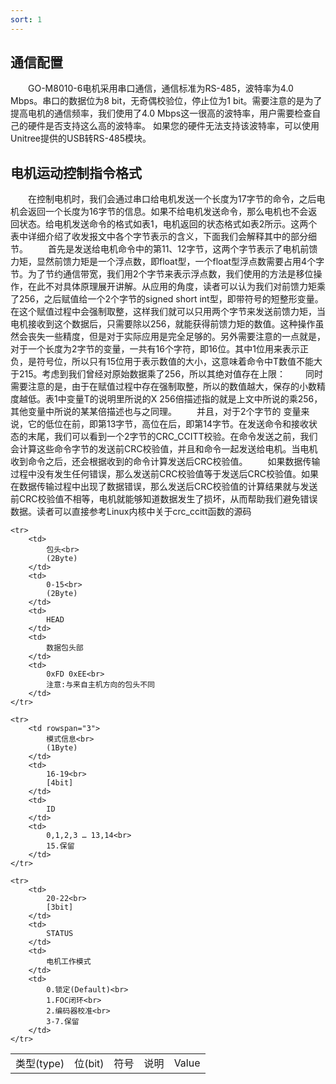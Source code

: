 ```yaml
---
sort: 1
---
```


## 通信配置
&emsp;&emsp;GO-M8010-6电机采用串口通信，通信标准为RS-485，波特率为4.0 Mbps。串口的数据位为8 bit，无奇偶校验位，停止位为1 bit。需要注意的是为了提高电机的通信频率，我们使用了4.0 Mbps这一很高的波特率，用户需要检查自己的硬件是否支持这么高的波特率。
如果您的硬件无法支持该波特率，可以使用Unitree提供的USB转RS-485模块。

## 电机运动控制指令格式
&emsp;&emsp;在控制电机时，我们会通过串口给电机发送一个长度为17字节的命令，之后电机会返回一个长度为16字节的信息。如果不给电机发送命令，那么电机也不会返回状态。给电机发送命令的格式如表1，电机返回的状态格式如表2所示。这两个表中详细介绍了收发报文中各个字节表示的含义，下面我们会解释其中的部分细节。
&emsp;&emsp;首先是发送给电机命令中的第11、12字节，这两个字节表示了电机前馈力矩，显然前馈力矩是一个浮点数，即float型，一个float型浮点数需要占用4个字节。为了节约通信带宽，我们用2个字节来表示浮点数，我们使用的方法是移位操作，在此不对具体原理展开讲解。从应用的角度，读者可以认为我们对前馈力矩乘了256，之后赋值给一个2个字节的signed short int型，即带符号的短整形变量。在这个赋值过程中会强制取整，这样我们就可以只用两个字节来发送前馈力矩，当电机接收到这个数据后，只需要除以256，就能获得前馈力矩的数值。这种操作虽然会丧失一些精度，但是对于实际应用是完全足够的。另外需要注意的一点就是，对于一个长度为2字节的变量，一共有16个字符，即16位。其中1位用来表示正负，是符号位，所以只有15位用于表示数值的大小，这意味着命令中T数值不能大于215。考虑到我们曾经对原始数据乘了256，所以其绝对值存在上限：
&emsp;&emsp;同时需要注意的是，由于在赋值过程中存在强制取整，所以的数值越大，保存的小数精度越低。表1中变量T的说明里所说的X 256倍描述指的就是上文中所说的乘256，其他变量中所说的某某倍描述也与之同理。
&emsp;&emsp;并且，对于2个字节的  变量来说，它的低位在前，即第13字节，高位在后，即第14字节。在发送命令和接收状态的末尾，我们可以看到一个2字节的CRC_CCITT校验。在命令发送之前，我们会计算这些命令字节的发送前CRC校验值，并且和命令一起发送给电机。当电机收到命令之后，还会根据收到的命令计算发送后CRC校验值。
&emsp;&emsp;如果数据传输过程中没有发生任何错误，那么发送前CRC校验值等于发送后CRC校验值。如果在数据传输过程中出现了数据错误，那么发送后CRC校验值的计算结果就与发送前CRC校验值不相等，电机就能够知道数据发生了损坏，从而帮助我们避免错误数据。读者可以直接参考Linux内核中关于crc_ccitt函数的源码

<table>
    <tr>
        <td>类型(type)</td>
        <td>位(bit)</td>
        <td>符号</td>
        <td>说明</td>
        <td>Value</td>
    </tr>

    <tr>
        <td>
            包头<br>
            (2Byte)
        </td>
        <td>
            0-15<br>
            (2Byte)
        </td>
        <td>
            HEAD
        </td>
        <td>
            数据包头部
        </td>
        <td>
            0xFD 0xEE<br>
            注意:与来自主机方向的包头不同
        </td>
    </tr>

    <tr>
        <td rowspan="3">
            模式信息<br>
            (1Byte)
        </td>
        <td>
            16-19<br>
            [4bit]
        </td>
        <td>
            ID
        </td>
        <td>
            0,1,2,3 … 13,14<br>
            15.保留
        </td>
    </tr>

    <tr>
        <td>
            20-22<br>
            [3bit]
        </td>
        <td>
            STATUS
        </td>
        <td>
            电机工作模式
        </td>
        <td>
            0.锁定(Default)<br>
            1.FOC闭环<br>
            2.编码器校准<br>
            3-7.保留
        </td>
    </tr>
</table>

